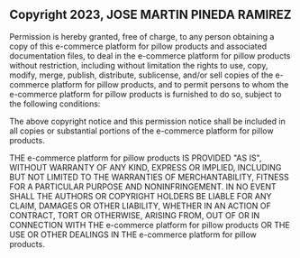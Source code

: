 ## Copyright 2023, JOSE MARTIN PINEDA RAMIREZ



Permission is hereby granted, free of charge, to any person obtaining a copy of this e-commerce platform for pillow products and associated documentation files, to deal in the e-commerce platform for pillow products without restriction, including without limitation the rights to use, copy, modify, merge, publish, distribute, sublicense, and/or sell copies of the e-commerce platform for pillow products, and to permit persons to whom the e-commerce platform for pillow products is furnished to do so, subject to the following conditions:

The above copyright notice and this permission notice shall be included in all copies or substantial portions of the e-commerce platform for pillow products.

THE e-commerce platform for pillow products IS PROVIDED "AS IS", WITHOUT WARRANTY OF ANY KIND, EXPRESS OR IMPLIED, INCLUDING BUT NOT LIMITED TO THE WARRANTIES OF MERCHANTABILITY, FITNESS FOR A PARTICULAR PURPOSE AND NONINFRINGEMENT. IN NO EVENT SHALL THE AUTHORS OR COPYRIGHT HOLDERS BE LIABLE FOR ANY CLAIM, DAMAGES OR OTHER LIABILITY, WHETHER IN AN ACTION OF CONTRACT, TORT OR OTHERWISE, ARISING FROM, OUT OF OR IN CONNECTION WITH THE e-commerce platform for pillow products OR THE USE OR OTHER DEALINGS IN THE e-commerce platform for pillow products.
